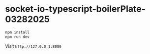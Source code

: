 # socket-io-typescript-boilerPlate-03282025

```bash
npm install
npm run dev
```

Visit `http://127.0.0.1:8080`
